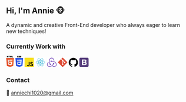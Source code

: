 ## Hi, I'm Annie 🐵

A dynamic and creative Front-End developer who always eager to learn new techniques!

### Currently Work with

<img src="./icons/371108.svg" height="30"> <img src="./icons/370768.svg" height="30"> <img src="./icons/javascript-js-seeklogo.com.svg" height="25"> <img src="./icons/react-seeklogo.com.svg" height="25"> <img src="./icons/371394.svg" height="25"> <img src="./icons/git-icon.svg" height="25"> <img src="./icons/cib-github.svg" height="25"> <img src="./icons/370638.svg" height="25">

### Contact

📨 anniechi1020@gmail.com

